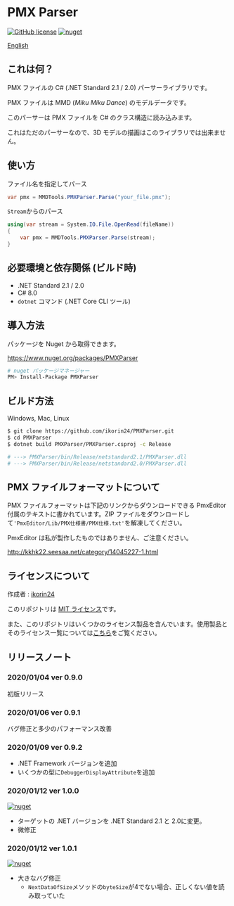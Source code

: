 # PMX Parser

[![GitHub license](https://img.shields.io/github/license/ikorin24/PMXParser?color=967CFF)](https://github.com/ikorin24/PMXParser/blob/master/LICENSE)
[![nuget](https://img.shields.io/badge/nuget-v1.0.0-967CFF)](https://www.nuget.org/packages/PMXParser)

[English](https://github.com/ikorin24/PMXParser/blob/master/README.md)

## これは何？

PMX ファイルの C# (.NET Standard 2.1 / 2.0) パーサーライブラリです。

PMX ファイルは MMD (*Miku Miku Dance*) のモデルデータです。

このパーサーは PMX ファイルを C# のクラス構造に読み込みます。

これはただのパーサーなので、3D モデルの描画はこのライブラリでは出来ません。

## 使い方

ファイル名を指定してパース

```cs
var pmx = MMDTools.PMXParser.Parse("your_file.pmx");
```

`Stream`からのパース

```cs
using(var stream = System.IO.File.OpenRead(fileName))
{
    var pmx = MMDTools.PMXParser.Parse(stream);
}
```

## 必要環境と依存関係 (ビルド時)

- .NET Standard 2.1 / 2.0
- C# 8.0
- `dotnet` コマンド (.NET Core CLI ツール)

## 導入方法

パッケージを Nuget から取得できます。

https://www.nuget.org/packages/PMXParser

```sh
# nuget パッケージマネージャー
PM> Install-Package PMXParser
```

## ビルド方法

Windows, Mac, Linux

```sh
$ git clone https://github.com/ikorin24/PMXParser.git
$ cd PMXParser
$ dotnet build PMXParser/PMXParser.csproj -c Release

# ---> PMXParser/bin/Release/netstandard2.1/PMXParser.dll
# ---> PMXParser/bin/Release/netstandard2.0/PMXParser.dll
```

## PMX ファイルフォーマットについて

PMX ファイルフォーマットは下記のリンクからダウンロードできる PmxEditor 付属のテキストに書かれています。ZIP ファイルをダウンロードして`'PmxEditor/Lib/PMX仕様書/PMX仕様.txt'`を解凍してください。

PmxEditor は私が製作したものではありません、ご注意ください。

http://kkhk22.seesaa.net/category/14045227-1.html

## ライセンスについて

作成者 : [ikorin24](https://github.com/ikorin24)

このリポジトリは [MIT ライセンス](https://github.com/ikorin24/PMXParser/blob/master/LICENSE)です。

また、このリポジトリはいくつかのライセンス製品を含んでいます。使用製品とそのライセンス一覧については[こちら](https://github.com/ikorin24/PMXParser/blob/master/CREDITS.md)をご覧ください。

## リリースノート

### 2020/01/04 ver 0.9.0

初版リリース

### 2020/01/06 ver 0.9.1

バグ修正と多少のパフォーマンス改善

### 2020/01/09 ver 0.9.2

- .NET Framework バージョンを追加
- いくつかの型に`DebuggerDisplayAttribute`を追加

### 2020/01/12 ver 1.0.0

[![nuget](https://img.shields.io/badge/nuget-v1.0.0-967CFF)](https://www.nuget.org/packages/PMXParser/1.0.0)

- ターゲットの .NET バージョンを .NET Standard 2.1 と 2.0に変更。
- 微修正

### 2020/01/12 ver 1.0.1

[![nuget](https://img.shields.io/badge/nuget-v1.0.1-967CFF)](https://www.nuget.org/packages/PMXParser/1.0.1)

- 大きなバグ修正
    - `NextDataOfSize`メソッドの`byteSize`が4でない場合、正しくない値を読み取っていた
